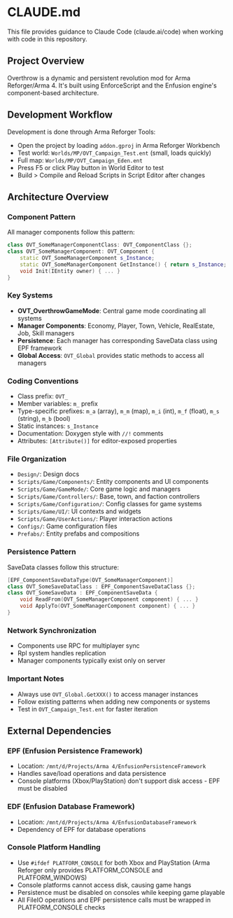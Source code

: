 # CLAUDE.md

This file provides guidance to Claude Code (claude.ai/code) when working with code in this repository.

## Project Overview

Overthrow is a dynamic and persistent revolution mod for Arma Reforger/Arma 4. It's built using EnforceScript and the Enfusion engine's component-based architecture.

## Development Workflow

Development is done through Arma Reforger Tools:
- Open the project by loading `addon.gproj` in Arma Reforger Workbench
- Test world: `Worlds/MP/OVT_Campaign_Test.ent` (small, loads quickly)
- Full map: `Worlds/MP/OVT_Campaign_Eden.ent`
- Press F5 or click Play button in World Editor to test
- Build > Compile and Reload Scripts in Script Editor after changes

## Architecture Overview

### Component Pattern
All manager components follow this pattern:
```cpp
class OVT_SomeManagerComponentClass: OVT_ComponentClass {};
class OVT_SomeManagerComponent: OVT_Component {
    static OVT_SomeManagerComponent s_Instance;
    static OVT_SomeManagerComponent GetInstance() { return s_Instance; }
    void Init(IEntity owner) { ... }
}
```

### Key Systems
- **OVT_OverthrowGameMode**: Central game mode coordinating all systems
- **Manager Components**: Economy, Player, Town, Vehicle, RealEstate, Job, Skill managers
- **Persistence**: Each manager has corresponding SaveData class using EPF framework
- **Global Access**: `OVT_Global` provides static methods to access all managers

### Coding Conventions
- Class prefix: `OVT_`
- Member variables: `m_` prefix
- Type-specific prefixes: `m_a` (array), `m_m` (map), `m_i` (int), `m_f` (float), `m_s` (string), `m_b` (bool)
- Static instances: `s_Instance`
- Documentation: Doxygen style with `//!` comments
- Attributes: `[Attribute()]` for editor-exposed properties

### File Organization
- `Design/`: Design docs
- `Scripts/Game/Components/`: Entity components and UI components
- `Scripts/Game/GameMode/`: Core game logic and managers
- `Scripts/Game/Controllers/`: Base, town, and faction controllers
- `Scripts/Game/Configuration/`: Config classes for game systems
- `Scripts/Game/UI/`: UI contexts and widgets
- `Scripts/Game/UserActions/`: Player interaction actions
- `Configs/`: Game configuration files
- `Prefabs/`: Entity prefabs and compositions

### Persistence Pattern
SaveData classes follow this structure:
```cpp
[EPF_ComponentSaveDataType(OVT_SomeManagerComponent)]
class OVT_SomeSaveDataClass : EPF_ComponentSaveDataClass {};
class OVT_SomeSaveData : EPF_ComponentSaveData {
    void ReadFrom(OVT_SomeManagerComponent component) { ... }
    void ApplyTo(OVT_SomeManagerComponent component) { ... }
}
```

### Network Synchronization
- Components use RPC for multiplayer sync
- Rpl system handles replication
- Manager components typically exist only on server

### Important Notes
- Always use `OVT_Global.GetXXX()` to access manager instances
- Follow existing patterns when adding new components or systems
- Test in `OVT_Campaign_Test.ent` for faster iteration

## External Dependencies

### EPF (Enfusion Persistence Framework)
- Location: `/mnt/d/Projects/Arma 4/EnfusionPersistenceFramework`
- Handles save/load operations and data persistence
- Console platforms (Xbox/PlayStation) don't support disk access - EPF must be disabled

### EDF (Enfusion Database Framework) 
- Location: `/mnt/d/Projects/Arma 4/EnfusionDatabaseFramework`
- Dependency of EPF for database operations

### Console Platform Handling
- Use `#ifdef PLATFORM_CONSOLE` for both Xbox and PlayStation (Arma Reforger only provides PLATFORM_CONSOLE and PLATFORM_WINDOWS)
- Console platforms cannot access disk, causing game hangs
- Persistence must be disabled on consoles while keeping game playable
- All FileIO operations and EPF persistence calls must be wrapped in PLATFORM_CONSOLE checks